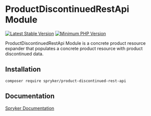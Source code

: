 # ProductDiscontinuedRestApi Module
[![Latest Stable Version](https://poser.pugx.org/spryker/product-discontinued-rest-api/v/stable.svg)](https://packagist.org/packages/spryker/product-discontinued-rest-api)
[![Minimum PHP Version](https://img.shields.io/badge/php-%3E%3D%208.3-8892BF.svg)](https://php.net/)

ProductDiscontinuedRestApi Module is a concrete product resource expander that populates a concrete product resource with product discontinued data.

## Installation

```
composer require spryker/product-discontinued-rest-api
```

## Documentation

[Spryker Documentation](https://docs.spryker.com)
